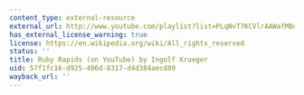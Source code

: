 ```yaml
---
content_type: external-resource
external_url: http://www.youtube.com/playlist?list=PLqNvT7KCVlrAAWafMBdv5jJiFRBZh9lPQ
has_external_license_warning: true
license: https://en.wikipedia.org/wiki/All_rights_reserved
status: ''
title: Ruby Rapids (on YouTube) by Ingolf Krueger
uid: 57f1fc16-d925-406d-8317-d4d384aecd89
wayback_url: ''
---
```

